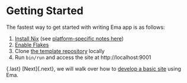 # Getting Started

The fastest way to get started with writing Ema app is as follows:

1. [Install Nix](https://nixos.org/download.html) (see [platform-specific notes here](https://neuron.zettel.page/install))
1. [Enable Flakes](https://nixos.wiki/wiki/Flakes)
1. Clone [the template repository](https://github.com/srid/ema-docs) locally
1. Run `bin/run` and access the site at http://localhost:9001

{.last}
[Next]{.next}, we will walk over how to [develop a basic site](start/tutorial.md) using Ema.
